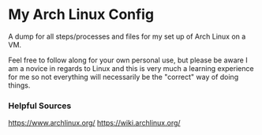 # My Arch Linux Config
A dump for all steps/processes and files for my set up of Arch Linux on a VM.

Feel free to follow along for your own personal use, but please be aware I am a novice in regards to Linux and this is very much a learning experience for me so not everything will necessarily be the "correct" way of doing things.

### Helpful Sources
https://www.archlinux.org/
https://wiki.archlinux.org/
